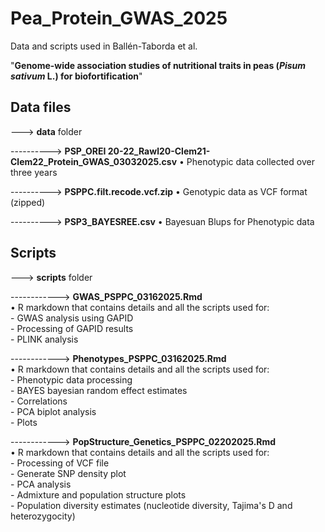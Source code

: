 # Pea_Protein_GWAS_2025  

Data and scripts used in Ballén-Taborda et al.   

"**Genome-wide association studies of nutritional traits in peas (*Pisum sativum* L.) for biofortification**"  

## Data files  

---> **data** folder    

----------> **PSP_OREI 20-22_Rawl20-Clem21-Clem22_Protein_GWAS_03032025.csv**
            • Phenotypic data collected over three years  
            
----------> **PSPPC.filt.recode.vcf.zip** 
            • Genotypic data as VCF format (zipped)  
           
----------> **PSP3_BAYESREE.csv**
            • Bayesuan Blups for Phenotypic data  
           
## Scripts  

---> **scripts** folder    

------------> **GWAS_PSPPC_03162025.Rmd**  
              • R markdown that contains details and all the scripts used for:  
              - GWAS analysis using GAPID    
              - Processing of GAPID results   
              - PLINK analysis       
              
------------> **Phenotypes_PSPPC_03162025.Rmd**    
              • R markdown that contains details and all the scripts used for:  
              - Phenotypic data processing   
              - BAYES bayesian random effect estimates  
              - Correlations  
              - PCA biplot analysis  
              - Plots  
    
------------> **PopStructure_Genetics_PSPPC_02202025.Rmd**  
              • R markdown that contains details and all the scripts used for:  
              - Processing of VCF file  
              - Generate SNP density plot  
              - PCA analysis  
              - Admixture and population structure plots   
              - Population diversity estimates (nucleotide diversity, Tajima's D and heterozygocity)   
    



